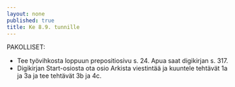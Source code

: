```yaml
---
layout: none
published: true
title: Ke 8.9. tunnille
---
```

PAKOLLISET:
- Tee työvihkosta loppuun prepositiosivu s. 24. Apua saat digikirjan s. 317.
- Digikirjan Start-osiosta ota osio Arkista viestintää ja kuuntele tehtävät 1a ja 3a ja tee tehtävät 3b ja 4c.


